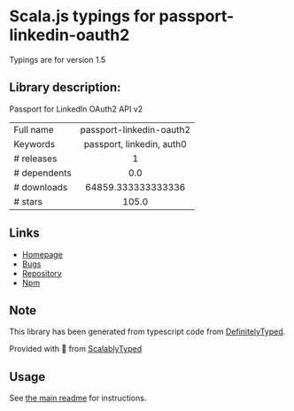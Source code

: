 
# Scala.js typings for passport-linkedin-oauth2

Typings are for version 1.5

## Library description:
Passport for LinkedIn OAuth2 API v2

|                    |                 |
| ------------------ | :-------------: |
| Full name          | passport-linkedin-oauth2 |
| Keywords           | passport, linkedin, auth0 |
| # releases         | 1 |
| # dependents       | 0.0 |
| # downloads        | 64859.333333333336 |
| # stars            | 105.0 |

## Links
- [Homepage](https://github.com/auth0/passport-linkedin-oauth2#readme)
- [Bugs](https://github.com/auth0/passport-linkedin-oauth2/issues)
- [Repository](https://github.com/auth0/passport-linkedin-oauth2)
- [Npm](https://www.npmjs.com/package/passport-linkedin-oauth2)
    


## Note
This library has been generated from typescript code from [DefinitelyTyped](https://definitelytyped.org).

Provided with :purple_heart: from [ScalablyTyped](https://github.com/oyvindberg/ScalablyTyped)

## Usage
See [the main readme](../../readme.md) for instructions.


